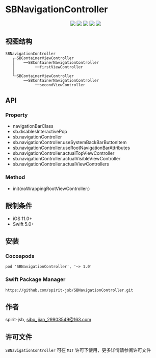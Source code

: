 # SBNavigationController

<p align="center">
    <a href="https://cocoapods.org/pods/SBNavigationController"><img src="https://img.shields.io/badge/Cocoapods-supported-brightgreen"></a> 
    <a href="https://swift.org/package-manager/"><img src="https://img.shields.io/badge/Swift%20Package%20Manager-supported-brightgreen"></a> 
    <a href="https://github.com/spirit-jsb/SBNavigationController"><img src="https://img.shields.io/github/v/release/spirit-jsb/SBNavigationController?display_name=tag"/></a>
    <a href="https://github.com/spirit-jsb/SBNavigationController"><img src="https://img.shields.io/cocoapods/p/ios"/></a>
    <a href="https://github.com/spirit-jsb/SBNavigationController/blob/master/LICENSE"><img src="https://img.shields.io/github/license/spirit-jsb/SBNavigationController"/></a>
</p>

## 视图结构
```
SBNavigationController
   ┌─SBContainerViewController
   │    ──SBContainerNavigationController
   │         ──firstViewController
   │
   └─SBContainerViewController
        ──SBContainerNavigationController
             ──secondViewController
```

## API
### Property
* navigationBarClass
* sb.disablesInteractivePop
* sb.navigationController
* sb.navigationController.useSystemBackBarButtonItem
* sb.navigationController.useRootNavigationBarAttributes
* sb.navigationController.actualTopViewController
* sb.navigationController.actualVisibleViewController
* sb.navigationController.actualViewControllers

### Method
* init(noWrappingRootViewController:)

## 限制条件
- iOS 11.0+
- Swift 5.0+    

## 安装
### **Cocoapods**
```
pod 'SBNavigationController', '~> 1.0'
```
### **Swift Package Manager**
```
https://github.com/spirit-jsb/SBNavigationController.git
```

## 作者
spirit-jsb, sibo_jian_29903549@163.com

## 许可文件
`SBNavigationController` 可在 `MIT` 许可下使用，更多详情请参阅许可文件